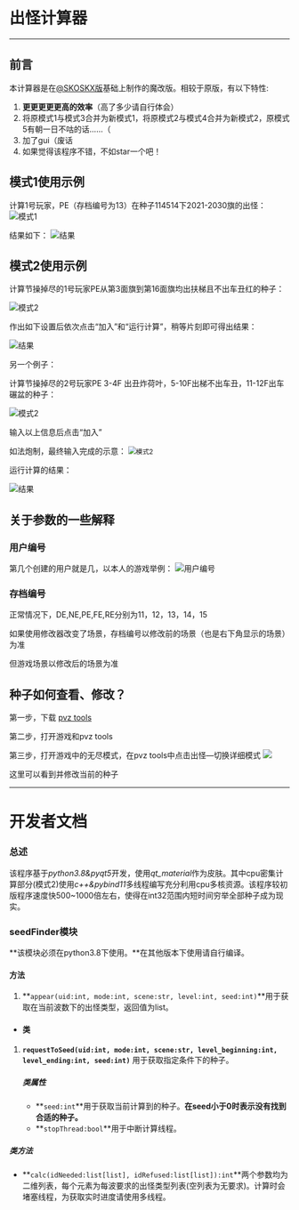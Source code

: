 # **出怪计算器** #

----------

## 前言 ##

本计算器是在[@SKOSKX版](https://tieba.baidu.com/p/7713362872)基础上制作的魔改版。相较于原版，有以下特性:
1. **更更更更更高的效率**（高了多少请自行体会）
2. 将原模式1与模式3合并为新模式1，将原模式2与模式4合并为新模式2，原模式5有朝一日不咕的话……（
3. 加了gui（废话
4. 如果觉得该程序不错，不如star一个吧！

## 模式1使用示例 ##

计算1号玩家，PE（存档编号为13）在种子114514下2021-2030旗的出怪：
<img src="resources/mode1.png" title="模式1" />

结果如下：
<img src="resources/mode1Result.png" title="结果" />

## 模式2使用示例

计算节操掉尽的1号玩家PE从第3面旗到第16面旗均出扶梯且不出车丑红的种子：

<img src="resources/mode2_1.png" title="模式2"/>



作出如下设置后依次点击“加入”和“运行计算”，稍等片刻即可得出结果：

<img src="resources/mode2_1Result.png" title="结果" />



另一个例子：

计算节操掉尽的2号玩家PE 3-4F 出丑炸荷叶，5-10F出梯不出车丑，11-12F出车碾盆的种子：

<img src="resources/mode2_2.1.png" title="模式2"/>

输入以上信息后点击“加入”

如法炮制，最终输入完成的示意：
<img src="resources/mode2_2.2.png" title="模式2" style="zoom:85%"/>

运行计算的结果：

<img src="resources/mode2_2Result.png" title="结果"/>



## 关于参数的一些解释

### 用户编号

第几个创建的用户就是几，以本人的游戏举例：
<img src="resources/users.png" title="用户编号"/>

### 存档编号

正常情况下，DE,NE,PE,FE,RE分别为11，12，13，14，15

如果使用修改器改变了场景，存档编号以修改前的场景（也是右下角显示的场景）为准

但游戏场景以修改后的场景为准

## 种子如何查看、修改？

第一步，下载 [pvz tools](https://pvz.lmintlcx.com/tools/)

第二步，打开游戏和pvz tools

第三步，打开游戏中的无尽模式，在pvz tools中点击出怪—切换详细模式
<img src="resources/seed.png"/>

这里可以看到并修改当前的种子

------

# 开发者文档

### 总述

​	该程序基于*python3.8&pyqt5*开发，使用*qt_material*作为皮肤。其中cpu密集计算部分(模式2)使用*c++&pybind11*多线程编写充分利用cpu多核资源。该程序较初版程序速度快500~1000倍左右，使得在int32范围内短时间穷举全部种子成为现实。

### seedFinder模块

**该模块必须在python3.8下使用。**在其他版本下使用请自行编译。

#### 方法

1. **`appear(uid:int, mode:int, scene:str, level:int, seed:int)`**用于获取在当前波数下的出怪类型，返回值为list。

- #### 类

1. **`requestToSeed(uid:int, mode:int, scene:str, level_beginning:int, level_ending:int, seed:int)`** 用于获取指定条件下的种子。

   ##### 类属性

   - **`seed:int`**用于获取当前计算到的种子。**在seed小于0时表示没有找到合适的种子。**
   - **`stopThread:bool`**用于中断计算线程。
   
##### 类方法

- **`calc(idNeeded:list[list], idRefused:list[list]):int`**两个参数均为二维列表，每个元素为每波要求的出怪类型列表(空列表为无要求)。计算时会堵塞线程，为获取实时进度请使用多线程。